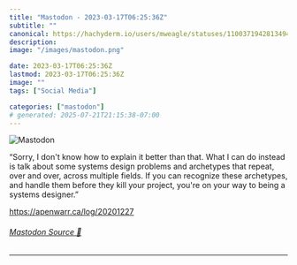 ```yaml
---
title: "Mastodon - 2023-03-17T06:25:36Z"
subtitle: ""
canonical: https://hachyderm.io/users/mweagle/statuses/110037194281349451
description:
image: "/images/mastodon.png"

date: 2023-03-17T06:25:36Z
lastmod: 2023-03-17T06:25:36Z
image: ""
tags: ["Social Media"]

categories: ["mastodon"]
# generated: 2025-07-21T21:15:38-07:00
---
```

![Mastodon](/images/mastodon.png)

<p>“Sorry, I don&#39;t know how to explain it better than that. What I can do instead is talk about some systems design problems and archetypes that repeat, over and over, across multiple fields. If you can recognize these archetypes, and handle them before they kill your project, you&#39;re on your way to being a systems designer.”</p><p><a href="https://apenwarr.ca/log/20201227" target="_blank" rel="nofollow noopener noreferrer" translate="no"><span class="invisible">https://</span><span class="">apenwarr.ca/log/20201227</span><span class="invisible"></span></a></p>


###### [Mastodon Source 🐘](https://hachyderm.io/@mweagle/110037194281349451)

___
